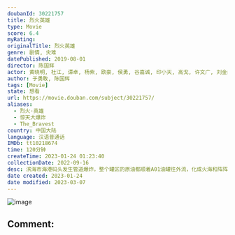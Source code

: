```yaml
---
doubanId: 30221757
title: 烈火英雄
type: Movie
score: 6.4
myRating: 
originalTitle: 烈火英雄
genre: 剧情, 灾难
datePublished: 2019-08-01
director: 陈国辉
actor: 黄晓明, 杜江, 谭卓, 杨紫, 欧豪, 侯勇, 谷嘉诚, 印小天, 高戈, 许文广, 刘金山, 丁嘉丽, 王志飞, 王骁, 李沛恩, 杜志国, 郑龙, 吕云骢, 张逸伦, 贺子, 李梓琳, 王佳玉
author: 于勇敢, 陈国辉
tags: [Movie]
state: 想看
url: https://movie.douban.com/subject/30221757/
aliases:
  - 烈火·英雄
  - 惊天大爆炸
  - The_Bravest
country: 中国大陆
language: 汉语普通话
IMDb: tt10218674
time: 120分钟
createTime: 2023-01-24 01:23:40
collectionDate: 2022-09-16
desc: 滨海市海港码头发生管道爆炸，整个罐区的原油都顺着A01油罐往外流，化成火海和阵阵爆炸，威胁全市、全省，甚至邻国的安全。慌乱的市民们四处奔逃，一辆辆消防车却逆向冲进火海……
date created: 2023-01-24
date modified: 2023-03-07
---
```


![image](p2563630521.jpg)

Comment:
---
